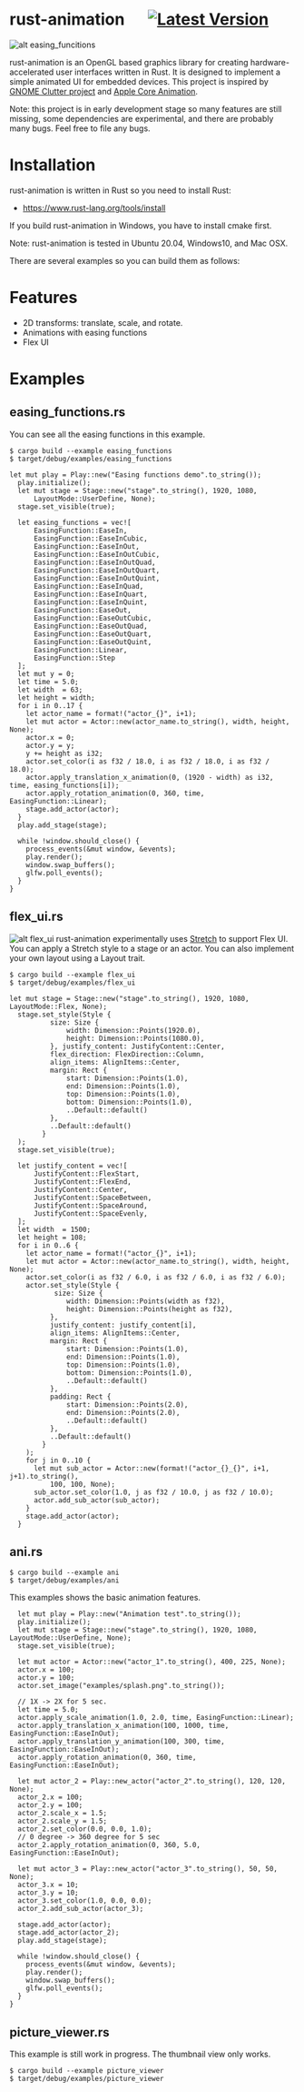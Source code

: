 # rust-animation &emsp;  [![Latest Version]][crates.io] 
[Latest Version]: https://img.shields.io/crates/v/rust-animation.svg
[crates.io]: https://crates.io/crates/rust-animation

![alt easing_funcitions](https://github.com/joone/rust-animation/blob/main/examples/easing_functions.gif?raw=true)

rust-animation is an OpenGL based graphics library for creating hardware-accelerated user interfaces written in Rust. It is designed to implement a simple animated UI for embedded devices. This project is inspired by [GNOME Clutter project](https://en.wikipedia.org/wiki/Clutter_(software)) and [Apple Core Animation](https://en.wikipedia.org/wiki/Core_Animation).

Note: this project is in early development stage so many features are still missing, some dependencies are experimental, and there are probably many bugs. Feel free to file any bugs.

# Installation
rust-animation is written in Rust so you need to install Rust:
* https://www.rust-lang.org/tools/install

If you build rust-animation in Windows, you have to install cmake first.

Note: rust-animation is tested in Ubuntu 20.04, Windows10, and Mac OSX.

There are several examples so you can build them as follows:

# Features
* 2D transforms: translate, scale, and rotate.
* Animations with easing functions
* Flex UI

# Examples
## easing_functions.rs
You can see all the easing functions in this example.
```
$ cargo build --example easing_functions
$ target/debug/examples/easing_functions
```
```
let mut play = Play::new("Easing functions demo".to_string());
  play.initialize();
  let mut stage = Stage::new("stage".to_string(), 1920, 1080,
      LayoutMode::UserDefine, None);
  stage.set_visible(true);

  let easing_functions = vec![
      EasingFunction::EaseIn,
      EasingFunction::EaseInCubic,
      EasingFunction::EaseInOut,
      EasingFunction::EaseInOutCubic,
      EasingFunction::EaseInOutQuad,
      EasingFunction::EaseInOutQuart,
      EasingFunction::EaseInOutQuint,
      EasingFunction::EaseInQuad,
      EasingFunction::EaseInQuart,
      EasingFunction::EaseInQuint,
      EasingFunction::EaseOut,
      EasingFunction::EaseOutCubic,
      EasingFunction::EaseOutQuad,
      EasingFunction::EaseOutQuart,
      EasingFunction::EaseOutQuint,
      EasingFunction::Linear,
      EasingFunction::Step
  ];
  let mut y = 0;
  let time = 5.0;
  let width  = 63;
  let height = width;
  for i in 0..17 {
    let actor_name = format!("actor_{}", i+1);
    let mut actor = Actor::new(actor_name.to_string(), width, height, None);
    actor.x = 0;
    actor.y = y;
    y += height as i32;
    actor.set_color(i as f32 / 18.0, i as f32 / 18.0, i as f32 / 18.0);
    actor.apply_translation_x_animation(0, (1920 - width) as i32, time, easing_functions[i]);
    actor.apply_rotation_animation(0, 360, time, EasingFunction::Linear);
    stage.add_actor(actor);
  }
  play.add_stage(stage);

  while !window.should_close() {
    process_events(&mut window, &events);
    play.render();
    window.swap_buffers();
    glfw.poll_events();
  }
}
```
## flex_ui.rs
![alt flex_ui](https://github.com/joone/rust-animation/blob/main/examples/flex_ui.png?raw=true)
rust-animation experimentally uses [Stretch](https://github.com/vislyhq/stretch) to support Flex UI. You can apply a Stretch style to a stage or an actor. You can also implement your own layout using a Layout trait.

```
$ cargo build --example flex_ui
$ target/debug/examples/flex_ui

```

```
let mut stage = Stage::new("stage".to_string(), 1920, 1080, LayoutMode::Flex, None);
  stage.set_style(Style {
          size: Size { 
              width: Dimension::Points(1920.0), 
              height: Dimension::Points(1080.0),
          }, justify_content: JustifyContent::Center,
          flex_direction: FlexDirection::Column,
          align_items: AlignItems::Center,
          margin: Rect {
              start: Dimension::Points(1.0),
              end: Dimension::Points(1.0),
              top: Dimension::Points(1.0),
              bottom: Dimension::Points(1.0),
              ..Default::default()
          },
          ..Default::default()
        }
  );
  stage.set_visible(true);   

  let justify_content = vec![
      JustifyContent::FlexStart,
      JustifyContent::FlexEnd,
      JustifyContent::Center,
      JustifyContent::SpaceBetween,
      JustifyContent::SpaceAround,
      JustifyContent::SpaceEvenly,
  ];
  let width  = 1500;
  let height = 108;
  for i in 0..6 {
    let actor_name = format!("actor_{}", i+1);
    let mut actor = Actor::new(actor_name.to_string(), width, height, None);
    actor.set_color(i as f32 / 6.0, i as f32 / 6.0, i as f32 / 6.0);
    actor.set_style(Style {
           size: Size { 
              width: Dimension::Points(width as f32), 
              height: Dimension::Points(height as f32),
          },
          justify_content: justify_content[i],
          align_items: AlignItems::Center,
          margin: Rect {
              start: Dimension::Points(1.0),
              end: Dimension::Points(1.0),
              top: Dimension::Points(1.0),
              bottom: Dimension::Points(1.0),
              ..Default::default()
          },
          padding: Rect {
              start: Dimension::Points(2.0),
              end: Dimension::Points(2.0),
              ..Default::default()
          },
          ..Default::default()
        }
    );
    for j in 0..10 {
      let mut sub_actor = Actor::new(format!("actor_{}_{}", i+1, j+1).to_string(),
          100, 100, None);
      sub_actor.set_color(1.0, j as f32 / 10.0, j as f32 / 10.0);
      actor.add_sub_actor(sub_actor);
    }
    stage.add_actor(actor);
  }

```
## ani.rs
```
$ cargo build --example ani
$ target/debug/examples/ani
```
This examples shows the basic animation features.

```
  let mut play = Play::new("Animation test".to_string());
  play.initialize();
  let mut stage = Stage::new("stage".to_string(), 1920, 1080, LayoutMode::UserDefine, None);
  stage.set_visible(true);

  let mut actor = Actor::new("actor_1".to_string(), 400, 225, None);
  actor.x = 100;
  actor.y = 100;
  actor.set_image("examples/splash.png".to_string());

  // 1X -> 2X for 5 sec.
  let time = 5.0;
  actor.apply_scale_animation(1.0, 2.0, time, EasingFunction::Linear);
  actor.apply_translation_x_animation(100, 1000, time, EasingFunction::EaseInOut);
  actor.apply_translation_y_animation(100, 300, time, EasingFunction::EaseInOut);
  actor.apply_rotation_animation(0, 360, time, EasingFunction::EaseInOut);

  let mut actor_2 = Play::new_actor("actor_2".to_string(), 120, 120, None);
  actor_2.x = 100;
  actor_2.y = 100;
  actor_2.scale_x = 1.5;
  actor_2.scale_y = 1.5;
  actor_2.set_color(0.0, 0.0, 1.0);
  // 0 degree -> 360 degree for 5 sec
  actor_2.apply_rotation_animation(0, 360, 5.0, EasingFunction::EaseInOut);

  let mut actor_3 = Play::new_actor("actor_3".to_string(), 50, 50, None);
  actor_3.x = 10;
  actor_3.y = 10;
  actor_3.set_color(1.0, 0.0, 0.0);
  actor_2.add_sub_actor(actor_3);

  stage.add_actor(actor);
  stage.add_actor(actor_2);
  play.add_stage(stage);

  while !window.should_close() {
    process_events(&mut window, &events);
    play.render();
    window.swap_buffers();
    glfw.poll_events();
  }
}
```


## picture_viewer.rs
This example is still work in progress. The thumbnail view only works.
```
$ cargo build --example picture_viewer
$ target/debug/examples/picture_viewer

```
